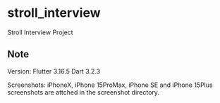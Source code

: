 # stroll_interview

Stroll Interview Project

## Note
Version:
Flutter 3.16.5
Dart 3.2.3

Screenshots:
iPhoneX, iPhone 15ProMax, iPhone SE and iPhone 15Plus screenshots are attched in the screenshot directory.

